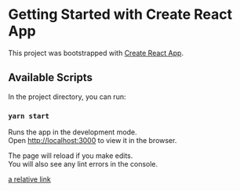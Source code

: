 # Getting Started with Create React App

This project was bootstrapped with [Create React App](https://github.com/facebook/create-react-app).

## Available Scripts

In the project directory, you can run:

### `yarn start`

Runs the app in the development mode.\
Open [http://localhost:3000](http://localhost:3000) to view it in the browser.

The page will reload if you make edits.\
You will also see any lint errors in the console.

<!-- ### `npm test` -->

<!-- Launches the test runner in the interactive watch mode.\
See the section about [running tests](https://facebook.github.io/create-react-app/docs/running-tests) for more information. -->

[a relative link](src/index.tsx)
